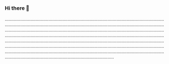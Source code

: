 ### Hi there 👋

.........................................................................................................................................................................................................................................................................................................................................................................................................................................................................................................................................................................................................................................................................................................................................................................................................................................................................................................................................................................................